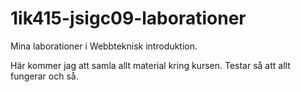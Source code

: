 1ik415-jsigc09-laborationer
===========================

Mina laborationer i Webbteknisk introduktion.

Här kommer jag att samla allt material kring kursen.
Testar så att allt fungerar och så.